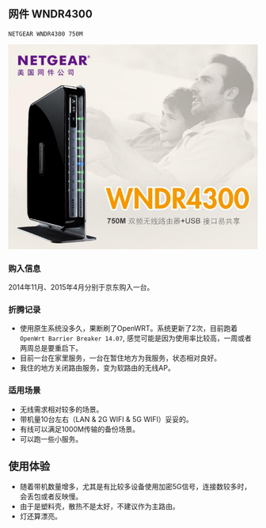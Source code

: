## 网件 WNDR4300

    NETGEAR WNDR4300 750M

![NETGEAR WNDR4300 750M](../assets/device/netgear-wndr4300-750m.png)

### 购入信息

2014年11月、2015年4月分别于京东购入一台。

### 折腾记录

- 使用原生系统没多久，果断刷了OpenWRT。系统更新了2次，目前跑着```OpenWrt Barrier Breaker 14.07```, 感觉可能是因为使用率比较高，一周或者两周总是要重启下。
- 目前一台在家里服务，一台在暂住地方为我服务，状态相对良好。
- 我住的地方关闭路由服务，变为软路由的无线AP。

### 适用场景

- 无线需求相对较多的场景。
- 带机量10台左右（LAN & 2G WIFI & 5G WIFI）妥妥的。
- 有线可以满足1000M传输的备份场景。
- 可以跑一些小服务。

## 使用体验

- 随着带机数量增多，尤其是有比较多设备使用加密5G信号，连接数较多时，会丢包或者反映慢。
- 由于是塑料壳，散热不是太好，不建议作为主路由。
- 灯还算漂亮。